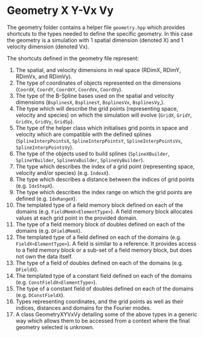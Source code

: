 # Geometry X Y-Vx Vy

The geometry folder contains a helper file `geometry.hpp` which provides shortcuts to the types needed to define the specific geometry. In this case the geometry is a simulation with 1 spatial dimension (denoted X) and 1 velocity dimension (denoted Vx).

The shortcuts defined in the geometry file represent:
1.  The spatial, and velocity dimensions in real space (RDimX, RDimY, RDimVx, and RDimVy).
2.  The type of coordinates of objects represented on the dimensions (`CoordX`, `CoordY`, `CoordXY`, `CoordVx`, `CoordVy`).
3.  The type of the B-Spline bases used on the spatial and velocity dimensions (`BsplinesX`, `BsplinesY`, `BsplinesVx`, `BsplinesVy`,).
4.  The type which will describe the grid points (representing space, velocity and species) on which the simulation will evolve (`GridX`, `GridY`, `GridVx`, `GridVy`, `GridSp`).
5.  The type of the helper class which initialises grid points in space and velocity which are compatible with the defined splines (`SplineInterpPointsX`, `SplineInterpPointsY`, `SplineInterpPointsVx`, `SplineInterpPointsVy`).
6.  The type of the objects used to build splines (`SplineXBuilder`, `SplineYBuilder`, `SplineVxBuilder`, `SplineVyBuilder`).
7.  The type which describes the index of a grid point (representing space, velocity and/or species) (e.g. `IndexX`).
8.  The type which describes a distance between the indices of grid points (e.g. `IdxStepX`).
9.  The type which describes the index range on which the grid points are defined (e.g. `IdxRangeX`).
10. The templated type of a field memory block defined on each of the domains (e.g. `FieldMemX<ElementType>`). A field memory block allocates values at each grid point in the provided domain.
11. The type of a field memory block of doubles defined on each of the domains (e.g. `DFieldMemX`).
12. The templated type of a field defined on each of the domains (e.g. `FieldX<ElementType>`). A field is similar to a reference. It provides access to a field memory block or a sub-set of a field memory block, but does not own the data itself.
13. The type of a field of doubles defined on each of the domains (e.g. `DFieldX`).
14. The templated type of a constant field defined on each of the domains (e.g. `ConstFieldX<ElementType>`).
15. The type of a constant field of doubles defined on each of the domains (e.g. `DConstFieldX`).
16. Types representing coordinates, and the grid points as well as their indices, distances and domains for the Fourier modes.
17. A class GeometryXYVxVy detailing some of the above types in a generic way which allows them to be accessed from a context where the final geometry selected is unknown.
